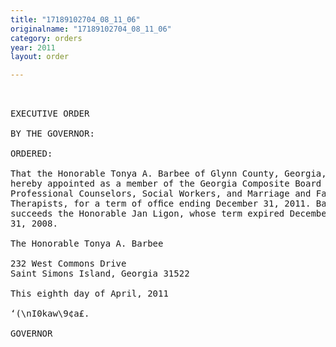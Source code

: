 ```yaml
---
title: "17189102704_08_11_06"
originalname: "17189102704_08_11_06"
category: orders
year: 2011
layout: order

---
```

<pre>
 

EXECUTIVE ORDER

BY THE GOVERNOR:

ORDERED:

That the Honorable Tonya A. Barbee of Glynn County, Georgia, is
hereby appointed as a member of the Georgia Composite Board of
Professional Counselors, Social Workers, and Marriage and Family
Therapists, for a term of ofﬁce ending December 31, 2011. Barbee
succeeds the Honorable Jan Ligon, whose term expired December
31, 2008.

The Honorable Tonya A. Barbee

232 West Commons Drive
Saint Simons Island, Georgia 31522

This eighth day of April, 2011

‘(\nI0kaw\9¢a£.

GOVERNOR

</pre>
